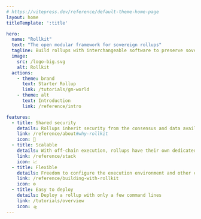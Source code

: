 ```yaml
---
# https://vitepress.dev/reference/default-theme-home-page
layout: home
titleTemplate: ':title'

hero:
  name: "Rollkit"
  text: "The open modular framework for sovereign rollups"
  tagline: Build rollups with interchangeable software to preserve sovereignty
  image:
    src: /logo-big.svg
    alt: Rollkit
  actions:
    - theme: brand
      text: Starter Rollup
      link: /tutorials/gm-world
    - theme: alt
      text: Introduction
      link: /reference/intro

features:
  - title: Shared security
    details: Rollups inherit security from the consensus and data availability layer
    link: /reference/about#why-rollkit
    icon: 🔐
  - title: Scalable
    details: With off-chain execution, rollups have their own dedicated computational resources
    link: /reference/stack
    icon: 📈
  - title: Flexible
    details: Freedom to configure the execution environment and other components
    link: /reference/building-with-rollkit
    icon: ⚙️
  - title: Easy to deploy
    details: Deploy a rollup with only a few command lines
    link: /tutorials/overview
    icon: 🛸
---
```

